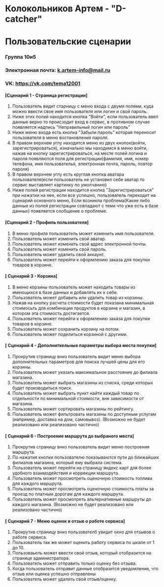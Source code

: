 # Колокольников Артем - "D-catcher"
# Пользовательские сценарии
### Группа 10и5
### Электронная почта: k.artem-info@mail.ru
### VK: https://vk.com/tema12001
#### [Сценарий 1 - Страница регистрации]
1. Пользователь видит старницу с меню входа с двумя полями, куда можно ввести свое имя пользователя или логин и свой пароль.
2. Ниже этих полей находится кнопка "Войти", если пользователь ввел данные верно то происзодит вход в сервис, в противном случае появляется надпись "Неправильный логин или пароль"
3. Ниже меню входа есть кнопка "Забыли пароль" которая переносит пользователя в меню востановления пароля.
4. В правом верхнем углу находится меню из двух кнопок(войти, зарегистрироваться), изначально мы находимся в меню войти, нажав на кнопку зарегистрироваться, на месте полей логина и пароля
появляются поля для регистрации(фамилия, имя, номер телефона, имя пользователья, электронная почта, пароль, повтор пароля)
5. В правом верхнем углу есть круглая кнопка аватара пользователя(если пользователь не установил себе аватар то сервис выставляет картинку по умолчанию)
6. Ниже полей регистрации находится кнопка "Зарегистрироваться" при нажатии на нее, если все успешно, пользователь переходит на сценарий основного меню,
Если возникла проблема(Какие либо данные из полей регистрации совпадают с теми что уже есть в базе данных) появляется сообщение о проблеме.
#### [Сценарий 2 - Профиль пользователя]
1. В меню профиля пользователь может изменить имя пользователя.
2. Пользователь может изменить свой аватар.
4. Пользователь может изменить свой адрес электронной почты.
5. Пользователь может изменить свой пароль.
6. Пользователь может удалить свой аккаунт.
7. Пользователь может перейти к оформлению заказа для покупки товаров в корзине.
#### [ Сценарий 3 - Корзина]
1. В меню корзины пользователь может находить товары из имеющихся в базе данных и добавлять их к себе.
2. Пользователь может добавить или удалить товар из корзины.
3. Нажав на кнопку расчета стоимости будет показана минимальная стоимосьть для комбинации продуктов в корзине и магазин, в котором эта стоимость достигается.
4. Пользователь может перейти к оформлению заказа для покупки товаров в корзине.
5. Пользователь может сохранить корзину на потом.
6. Пользователь может поделиться корзиной с другими.

#### [ Сценарий 4 - Дополниткельные параметры выбора места покупки]
1. Прокрутив страницу вниз пользователь видит меню выбора дополнительных параметров для поиска лучшей цены для его корзины.
2. Пользователь может указать максимальное расстояние до филиала магазина.
3. Пользователь может выбрать магазины из списка, среди которых будет производиться поиск.
4. Пользователь может выбрать пункт найти каждый товар по отдельности по минимальной стоимости, вне зависимости от магазина.
5. Пользователь может сортировать магазины по рейтингу.
6. Пользователь может фильтровать магазины по доступным услугам (например, доставка на дом, самовывоз).
(Возможно не будет реализовано или реализовано частично)

#### [ Сценарий 6 - Построение маршрута до выбраного места]
1. Прокрутив страницу вниз пользователь видит меню построения маршрута.
2. По нажатия кнопки пользователю показываются пути до ближайших филиалов магазина, который ему выбрала система.
3. Пользователь может перейти на страницу яндекс карт для более удобного взаимодействия и коррекции маршрута.
4. Пользователь может просмотреть оценочную стоимость топлива для каждого маршрута.
5. Пользователь может просмотреть оценочную стоимость платы за проезд по платным дорогам для каждого маршрута.
6. Пользователь может просмотреть альтернативные маршруты до каждого магазина.
(Возможно не будет реализовано или реализовано частично)

#### [ Сценарий 7 - Меню оценок и отзыв о работе сервиса]
1. Прокрутив страницу вниз пользователб увидит окно для отзывов о работе сервиса.
2. Пользователь так же может оценить работу сервиса по шкале от 1 до 10.
3. Пользоваьель может ввести свой отзыв, который отобразится на странице администратора.
4. Пользователь может отправить только оценку без отзыва.
5. Когда пользователь отправит данные отобразится уведомление, что отзыв или оценка успешно отправлены
6. Пользователь может удалить свой отзыв/оценку. 
